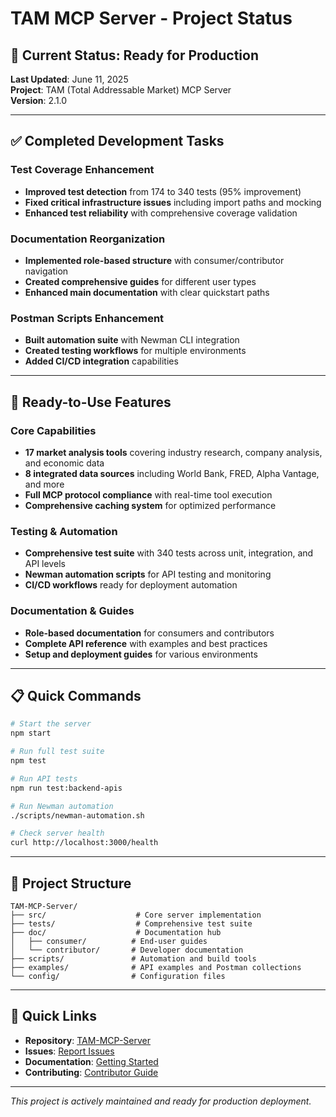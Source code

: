 # TAM MCP Server - Project Status

## 🎯 **Current Status: Ready for Production**

**Last Updated**: June 11, 2025  
**Project**: TAM (Total Addressable Market) MCP Server  
**Version**: 2.1.0

---

## ✅ **Completed Development Tasks**

### **Test Coverage Enhancement**
- **Improved test detection** from 174 to 340 tests (95% improvement)
- **Fixed critical infrastructure issues** including import paths and mocking
- **Enhanced test reliability** with comprehensive coverage validation

### **Documentation Reorganization** 
- **Implemented role-based structure** with consumer/contributor navigation
- **Created comprehensive guides** for different user types
- **Enhanced main documentation** with clear quickstart paths

### **Postman Scripts Enhancement**
- **Built automation suite** with Newman CLI integration
- **Created testing workflows** for multiple environments
- **Added CI/CD integration** capabilities

---

## 🚀 **Ready-to-Use Features**

### **Core Capabilities**
- **17 market analysis tools** covering industry research, company analysis, and economic data
- **8 integrated data sources** including World Bank, FRED, Alpha Vantage, and more
- **Full MCP protocol compliance** with real-time tool execution
- **Comprehensive caching system** for optimized performance

### **Testing & Automation**
- **Comprehensive test suite** with 340 tests across unit, integration, and API levels
- **Newman automation scripts** for API testing and monitoring
- **CI/CD workflows** ready for deployment automation

### **Documentation & Guides**
- **Role-based documentation** for consumers and contributors
- **Complete API reference** with examples and best practices
- **Setup and deployment guides** for various environments

---

## 📋 **Quick Commands**

```bash
# Start the server
npm start

# Run full test suite
npm test

# Run API tests
npm run test:backend-apis

# Run Newman automation
./scripts/newman-automation.sh

# Check server health
curl http://localhost:3000/health
```

---

## 📁 **Project Structure**

```
TAM-MCP-Server/
├── src/                    # Core server implementation
├── tests/                  # Comprehensive test suite
├── doc/                    # Documentation hub
│   ├── consumer/          # End-user guides
│   └── contributor/       # Developer documentation
├── scripts/               # Automation and build tools
├── examples/              # API examples and Postman collections
└── config/                # Configuration files
```

---

## 🔗 **Quick Links**

- **Repository**: [TAM-MCP-Server](https://github.com/gvaibhav/TAM-MCP-Server)
- **Issues**: [Report Issues](https://github.com/gvaibhav/TAM-MCP-Server/issues)
- **Documentation**: [Getting Started](doc/consumer/getting-started.md)
- **Contributing**: [Contributor Guide](CONTRIBUTING.md)

---

*This project is actively maintained and ready for production deployment.*
